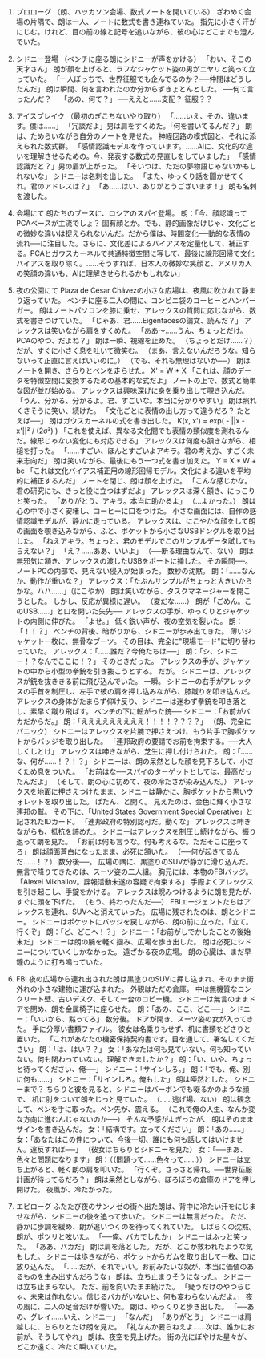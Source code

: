 1. プロローグ
（朗、ハッカソン会場、数式ノートを開いている）
ざわめく会場の片隅で、朗は一人、ノートに数式を書き連ねていた。
指先に小さく汗がにじむ。けれど、目の前の線と記号を追いながら、彼の心はどこまでも澄んでいた。

2. シドニー登場
（ベンチに座る朗にシドニーが声をかける）
「おい、そこの天才さん」
朗が顔を上げると、ラフなジャケット姿の男がニヤリと笑って立っていた。
「一人ぼっちで、世界征服でも企んでるのか？──仲間はどうしたんだ」
朗は瞬間、何を言われたのか分からずきょとんとした。
──何て言ったんだ？　
「あの、何て？」
──ええと……支配？ 征服？？


3. アイスブレイク
（最初のぎこちないやり取り）
「……いえ、その、違います。僕は……」
「冗談だよ」男は肩をすくめた。「何を書いてるんだ？」
朗は、ためらいながら自分のノートを見せた。
神経回路の模式図と、それに添えられた数式群。
「感情認識モデルを作っています。……AIに、文化的な違いを理解させるための。今、発表する数式の見直しをしていました」
「感情認識だと？」男の眉が上がった。
「そいつは、ただの夢物語じゃないかもしれないな」
シドニーは名刺を出した。
「また、ゆっくり話を聞かせてくれ。君のアドレスは？」
「あ……はい、ありがとうございます！」
朗も名刺を渡した。

4. 会場にて
朗たちのブースに、ロシアのスパイ登場。
朗：「今、顔認識ってPCAベースが主流でしょ？ 固有顔とか。でも、静的画像だけじゃ、文化ごとの微妙な違いは捉えられないんだ。だから僕は、時間変化──動的な表情の流れ──に注目した。さらに、文化差によるバイアスを定量化して、補正する。PCAとガウスカーネルで共通特徴空間に写して、最後に線形回帰で文化バイアスを取り除く。……そうすれば、日本人の微妙な笑顔と、アメリカ人の笑顔の違いも、AIに理解させられるかもしれない」


5. 夜の公園にて
Plaza de César Chávezの小さな広場は、夜風に吹かれて静まり返っていた。
ベンチに座る二人の間に、コンビニ袋のコーヒーとハンバーガー。
朗はノートパソコンを膝に乗せ、アレックスの質問に応じながら、数式を書きつけていた。
「じゃあ、君……Eigenfacesの論文、読んだ？」
アレックスは笑いながら肩をすくめた。
「ああ～……うん、ちょっとだけ。PCAのやつ、だよね？」
朗は一瞬、視線を止めた。
（ちょっとだけ……？）
だが、すぐに小さく息を吐いて微笑む。
（まあ、言えないんだろうな。知らないって正直に言えばいいのに。）
（でも、それも無理はないか──）
朗はノートを開き、さらりとペンを走らせた。
X' = W * X
「これは、顔のデータを特徴空間に変換するための基本的な式だよ」
ノートの上で、数式と簡単な図が並び始める。
アレックスは興味深げに身を乗り出して覗き込んだ。
「うん、分かる、分かるよ。君、すごいな。本当に分かりやすい」
朗は照れくさそうに笑い、続けた。
「文化ごとに表情の出し方って違うだろ？ たとえば──」
朗はガウスカーネルの式を書き出した。
K(x, x') = exp( - ||x - x'||² / (2σ²) )
「これを使えば、異なる文化間でも表情の類似度を測れるんだ。線形じゃない変化にも対応できる」
アレックスは何度も頷きながら、相槌を打った。
「……すごい、ほんとすごいよアキラ。君の考え方、すごく未来志向だ」
朗は笑いながら、最後にもう一つ式を書き加えた。
Y = X * W + bc
「これは文化バイアス補正用の線形回帰モデル。文化による違いを平均的に補正するんだ」
ノートを閉じ、朗は顔を上げた。
「こんな感じかな。君の研究にも、きっと役に立つはずだよ」
アレックスは深く頷き、にっこりと笑った。
「ありがとう、アキラ。本当に助かるよ」
（…よかった。）
朗は心の中で小さく安堵し、コーヒーに口をつけた。
小さな画面には、自作の感情認識モデルが、静かに走っている。
アレックスは、にこやかな顔をして朗の画面を覗き込みながら、ふと、ポケットから小さなUSBドングルを取り出した。
「ねえアキラ。ちょっと、君のモデルでこのサンプルデータ試してもらえない？」
「え？……ああ、いいよ」
（──断る理由なんて、ない）
朗は無邪気に頷き、アレックスの渡したUSBをポートに挿した。
その瞬間──。
ノートPCの内部で、見えない侵入が始まった。
数秒の沈黙。
朗：「……なんか、動作が重いな？」
アレックス：「たぶんサンプルがちょっと大きいからかな。ハハ……」（にこやか）
朗は笑いながら、タスクマネージャーを開こうとした。
しかし、反応が異様に遅い。
（変だな……）
朗が「ごめん。このUSB……」と口を開いた矢先──
アレックスの手が、ゆっくりとジャケットの内側に伸びた。
「よせ。」
低く鋭い声が、夜の空気を裂いた。
朗：「！！？」
ベンチの背後、暗がりから、シドニーが歩み出てきた。
薄いジャケット一枚に、無骨なブーツ。
その目は、完全に"現場モード"に切り替わっていた。
アレックス：「……誰だ？今俺たちは──」
朗：「シ、シドニー！？なんでここに！？」
そのときだった。
アレックスの手が、ジャケットの中から小型の拳銃を引き抜こうとする。
だが。
シドニーは、アレックスが銃を抜ききる前に飛び込んでいた。
一瞬。
シドニーの右手がアレックスの手首を制圧し、左手で彼の肩を押し込みながら、膝蹴りを叩き込んだ。
アレックスの身体がたまらず仰け反り、シドニーは迷わず拳銃を叩き落とし、素早く蹴り飛ばす。
ベンチの下に転がった銃──
シドニー：「お前がバカだからだ。」
朗：「えええええええええ！！！！？？？？」
（朗、完全にパニック）
シドニーはアレックスを片腕で押さえつけ、もう片手で胸ポケットからバッジを取り出した。
「連邦政府の要請でお前を拘束する。──大人しくしとけ」
アレックスは呻きながら、芝生に押し付けられた。
朗：「……な、何が……！？！？」
シドニーは、朗の呆然とした顔を見下ろして、小さくため息をついた。
「お前はな──スパイのターゲットとしては、最高だったんだよ」
（そして、朗の心に初めて、夜の冷たさが染み込んだ。）
アレックスを地面に押さえつけたまま、シドニーは静かに、胸ポケットから黒いウォレットを取り出した。
ぱたん、と開く。
見えたのは、金色に輝く小さな連邦の鷲。
その下に、「United States Government Special Operative」と記されたIDカード。
「連邦政府の特別認可だ。動くな」
アレックスは呻きながらも、抵抗を諦めた。
シドニーはアレックスを制圧し続けながら、振り返って朗を見た。
「お前は何も言うな。何も考えるな。ただそこに座ってろ」
朗は顔面蒼白になったまま、必死に頷いた。
（──何が起きてるんだ……！？）
数分後──。
広場の隅に、黒塗りのSUVが静かに滑り込んだ。
無言で降りてきたのは、スーツ姿の二人組。
胸元には、本物のFBIバッジ。
「Alexei Mikhailov。諜報活動未遂の容疑で拘束する」
手際よくアレックスを引き起こし、手錠をかける。
アレックスは睨みつけるように朗を見たが、すぐに頭を下げた。
（もう、終わったんだ──）
FBIエージェントたちはアレックスを連れ、SUVへと消えていった。
広場に残されたのは、朗とシドニー。
シドニーはポケットにバッジを戻しながら、朗の前に立った。「立て。行くぞ」
朗：「ど、どこへ！？」
シドニー：「お前がしでかしたことの後始末だ」
シドニーは朗の腕を軽く掴み、広場を歩き出した。
朗は必死にシドニーについていくしかなかった。
遠ざかる夜の広場。
朗の心臓は、まだ早鐘のように打ち鳴っていた。

6. FBI
夜の広場から連れ出された朗は黒塗りのSUVに押し込まれ、そのまま街外れの小さな建物に運び込まれた。
外観はただの倉庫。 中は無機質なコンクリート壁、古いデスク、そして一台のコピー機。
シドニーは無言のままドアを閉め、朗を金属椅子に座らせた。
朗：「あの、ここ、どこ──」
シドニー：「いいから、黙ってろ」
数分後。
ドアが開き、スーツ姿の女が入ってきた。
手に分厚い書類ファイル。
彼女は名乗りもせず、机に書類をどさりと置いた。
「これがあなたの機密保持契約書です。目を通して、署名してください」
朗：「は、はい？？」
女：「あなたは何も見ていない。何も知っていない。何も関わっていない。理解できましたか？」
朗：「い、いや、ちょっと待ってください、俺──」
シドニー：「サインしろ。」
朗：「でも、俺、別に何も……」
シドニー：「サインしろ。俺もした」
朗は唖然とした。
シドニーまで？
ちらりと彼を見ると、シドニーはバーボンでも啜るかのような顔で、
机に肘をついて朗をじっと見ていた。
（……逃げ場、ない）
朗は観念して、ペンを手に取った。ペン先が、震える。
（これで俺の人生、なんか変な方向に進むんじゃないのか──）
そんな予感がよぎったが、
朗はそのままサインを書き込んだ。
女：「結構です。立ってください」
朗：「あの……」
女：「あなたはこの件について、今後一切、誰にも何も話してはいけません。違反すれば──」
（彼女はちらりとシドニーを見た）
女：「──まあ、色々と問題になります」
朗：（（問題って……色々って……））
シドニーは立ち上がると、軽く朗の肩を叩いた。
「行くぞ。さっさと帰れ。──世界征服計画が待ってるだろ？」
朗は呆然としながら、ぼろぼろの倉庫のドアを押し開けた。
夜風が、冷たかった。

7. エピローグ
ふたたび夜のサンノゼの街へ出た朗は、背中に冷たい汗をにじませながら、シドニーの後を追って歩いた。
シドニーは無言だった。
ただ、静かに歩調を緩め、朗が追いつくのを待ってくれていた。
しばらくの沈黙。
朗が、ポツリと呟いた。
「──俺、バカでしたか」
シドニーはふっと笑った。
「ああ、バカだ」
朗は肩を落とした。
だが、どこか救われたような気もした。
シドニーは歩きながら、ポケットからガムを取り出して一枚、口に放り込んだ。
「……だが、それでいい。お前みたいな奴が、本当に価値のあるものを生み出すんだろうな」
朗は、立ち止まりそうになった。
シドニーは立ち止まらない。
ただ、前を向いたまま続けた。
「疑うだけのやつらじゃ、未来は作れない。信じるバカがいないと、何も変わらないんだよ。」
夜の風に、二人の足音だけが響いた。
朗は、ゆっくりと歩き出した。
「──あの、グレイ……いえ、シドニー」
「なんだ」
「ありがとう」
シドニーは肩越しに、ちらりとだけ朗を見た。
「礼なんか要らねえよ……次は、誰かにお前が、そうしてやれ」
朗は、夜空を見上げた。
街の光にぼやけた星々が、どこか遠く、冷たく瞬いていた。
